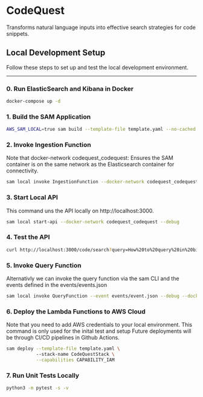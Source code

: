 # CodeQuest

Transforms natural language inputs into effective search strategies for code snippets.

## Local Development Setup

Follow these steps to set up and test the local development environment.

---

### 0. Run ElasticSearch and Kibana in Docker 
```bash
docker-compose up -d
```

### 1. Build the SAM Application
```bash
AWS_SAM_LOCAL=true sam build --template-file template.yaml --no-cached
```

### 2. Invoke Ingestion Function

Note that docker-network codequest_codequest: Ensures the SAM container is on the same network as the Elasticsearch container for connectivity.

```bash
sam local invoke IngestionFunction --docker-network codequest_codequest --debug
```


### 3. Start Local API 
This command uns the API locally on http://localhost:3000.

```bash
sam local start-api --docker-network codequest_codequest --debug
```

### 4. Test the API
```bash
curl http://localhost:3000/code/search?query=How%20to%20query%20in%20bigquery%20and%20store%20results%20in%20Elasticsearch\?
```

### 5. Invoke Query Function 

Alternativly we can invoke the query function via the sam CLI and the events defined in the events/events.json

```bash
sam local invoke QueryFunction --event events/event.json --debug --docker-network codequest_codequest
```

### 6. Deploy the Lambda Functions to AWS Cloud

Note that you need to add AWS credentials to your local environment. This command is only used for the inital test and setup 
Future deployments will be through CI/CD pipelines in Github Actions. 

```bash
sam deploy --template-file template.yaml \                                                                     
           --stack-name CodeQuestStack \
           --capabilities CAPABILITY_IAM
```


### 7. Run Unit Tests Locally
```bash
python3 -m pytest -s -v
```